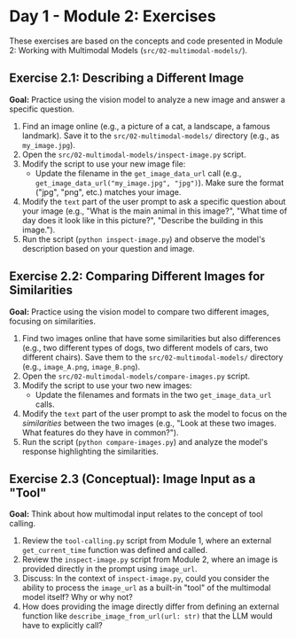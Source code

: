 # Day 1 - Module 2: Exercises

These exercises are based on the concepts and code presented in Module 2: Working with Multimodal Models (`src/02-multimodal-models/`).

## Exercise 2.1: Describing a Different Image

**Goal:** Practice using the vision model to analyze a new image and answer a specific question.

1.  Find an image online (e.g., a picture of a cat, a landscape, a famous landmark). Save it to the `src/02-multimodal-models/` directory (e.g., as `my_image.jpg`).
2.  Open the `src/02-multimodal-models/inspect-image.py` script.
3.  Modify the script to use your new image file:
    *   Update the filename in the `get_image_data_url` call (e.g., `get_image_data_url("my_image.jpg", "jpg")`). Make sure the format ("jpg", "png", etc.) matches your image.
4.  Modify the `text` part of the user prompt to ask a specific question about your image (e.g., "What is the main animal in this image?", "What time of day does it look like in this picture?", "Describe the building in this image.").
5.  Run the script (`python inspect-image.py`) and observe the model's description based on your question and image.

## Exercise 2.2: Comparing Different Images for Similarities

**Goal:** Practice using the vision model to compare two different images, focusing on similarities.

1.  Find two images online that have some similarities but also differences (e.g., two different types of dogs, two different models of cars, two different chairs). Save them to the `src/02-multimodal-models/` directory (e.g., `image_A.png`, `image_B.png`).
2.  Open the `src/02-multimodal-models/compare-images.py` script.
3.  Modify the script to use your two new images:
    *   Update the filenames and formats in the two `get_image_data_url` calls.
4.  Modify the `text` part of the user prompt to ask the model to focus on the *similarities* between the two images (e.g., "Look at these two images. What features do they have in common?").
5.  Run the script (`python compare-images.py`) and analyze the model's response highlighting the similarities.

## Exercise 2.3 (Conceptual): Image Input as a "Tool"

**Goal:** Think about how multimodal input relates to the concept of tool calling.

1.  Review the `tool-calling.py` script from Module 1, where an external `get_current_time` function was defined and called.
2.  Review the `inspect-image.py` script from Module 2, where an image is provided directly in the prompt using `image_url`.
3.  Discuss: In the context of `inspect-image.py`, could you consider the ability to process the `image_url` as a built-in "tool" of the multimodal model itself? Why or why not?
4.  How does providing the image directly differ from defining an external function like `describe_image_from_url(url: str)` that the LLM would have to explicitly call?
